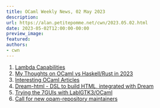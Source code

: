 ```yaml
---
title: OCaml Weekly News, 02 May 2023
description:
url: https://alan.petitepomme.net/cwn/2023.05.02.html
date: 2023-05-02T12:00:00-00:00
preview_image:
featured:
authors:
- cwn
---
```


<ol><li><a href="https://alan.petitepomme.net/cwn/2023.05.02.html#1">Lambda Capabilities</a></li><li><a href="https://alan.petitepomme.net/cwn/2023.05.02.html#2">My Thoughts on OCaml vs Haskell/Rust in 2023</a></li><li><a href="https://alan.petitepomme.net/cwn/2023.05.02.html#3">Interesting OCaml Articles</a></li><li><a href="https://alan.petitepomme.net/cwn/2023.05.02.html#4">Dream-html - DSL to build HTML, integrated with Dream</a></li><li><a href="https://alan.petitepomme.net/cwn/2023.05.02.html#5">Trying the 7GUIs with LablGTK3/OCaml</a></li><li><a href="https://alan.petitepomme.net/cwn/2023.05.02.html#6">Call for new opam-repository maintainers</a></li></ol>
